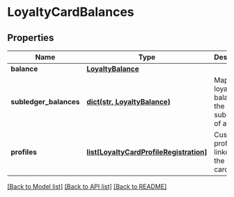 # LoyaltyCardBalances


## Properties
Name | Type | Description | Notes
------------ | ------------- | ------------- | -------------
**balance** | [**LoyaltyBalance**](LoyaltyBalance.md) |  | [optional] 
**subledger_balances** | [**dict(str, LoyaltyBalance)**](LoyaltyBalance.md) | Map of the loyalty balances of the subledgers of a ledger. | [optional] 
**profiles** | [**list[LoyaltyCardProfileRegistration]**](LoyaltyCardProfileRegistration.md) | Customer profiles linked to the loyalty card. | [optional] 

[[Back to Model list]](../README.md#documentation-for-models) [[Back to API list]](../README.md#documentation-for-api-endpoints) [[Back to README]](../README.md)


